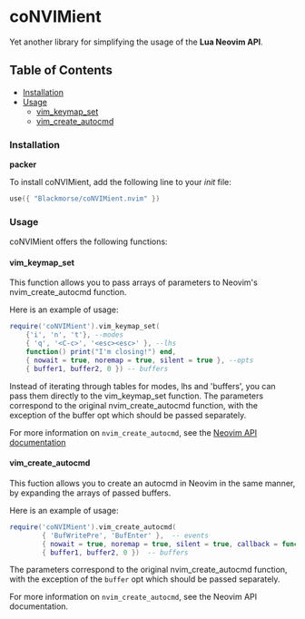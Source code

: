 # coNVIMient
Yet another library for simplifying the usage of the <b>Lua Neovim API</b>.

## Table of Contents

- [Installation](#installation)
- [Usage](#usage)
  - [vim_keymap_set](#vim_keymap_set)
  - [vim_create_autocmd](#vim_create_autocmd)

### Installation

<b>packer</b>

To install coNVIMient, add the following line to your <i>init</i> file:

```lua
use({ "Blackmorse/coNVIMient.nvim" })

````

### Usage
coNVIMient offers the following functions:

#### vim_keymap_set
This function allows you to pass arrays of parameters to Neovim's nvim_create_autocmd function.

Here is an example of usage:
```lua
require('coNVIMient').vim_keymap_set(
	{'i', 'n', 't'}, --modes
	{ 'q', '<C-c>', '<esc><esc>' }, --lhs
	function() print("I'm closing!") end, 
	{ nowait = true, noremap = true, silent = true }, --opts
	{ buffer1, buffer2, 0 }) -- buffers
```

Instead of iterating through tables for modes, lhs and 'buffers', you can pass them directly to the vim_keymap_set function. The parameters correspond to the original nvim_create_autocmd function, with the exception of the buffer opt which should be passed separately.

For more information on `nvim_create_autocmd`, see the [Neovim API documentation](https://neovim.io/doc/user/api.html#nvim_create_autocmd())

#### vim_create_autocmd
This fuction allows you to create an autocmd in Neovim in the same manner, by expanding the arrays of passed buffers.

Here is an example of usage:

```lua
require('coNVIMient').vim_create_autocmd(
        { 'BufWritePre', 'BufEnter' },  -- events
        { nowait = true, noremap = true, silent = true, callback = function() print("Here is an autocmd") },  -- opts
        { buffer1, buffer2, 0 })  -- buffers
```

The parameters correspond to the original nvim_create_autocmd function, with the exception of the `buffer` opt which should be passed separately.

For more information on `nvim_create_autocmd`, see the Neovim API documentation.
